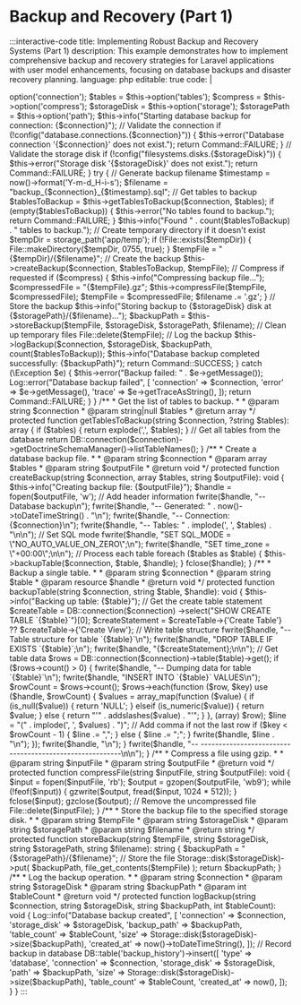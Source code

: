 # Backup and Recovery (Part 1)

:::interactive-code
title: Implementing Robust Backup and Recovery Systems (Part 1)
description: This example demonstrates how to implement comprehensive backup and recovery strategies for Laravel applications with user model enhancements, focusing on database backups and disaster recovery planning.
language: php
editable: true
code: |
  <?php
  
  namespace App\Console\Commands;
  
  use Illuminate\Console\Command;
  use Illuminate\Support\Facades\Storage;
  use Illuminate\Support\Facades\DB;
  use Illuminate\Support\Facades\Log;
  use Illuminate\Support\Facades\File;
  use Illuminate\Support\Str;
  
  class BackupDatabase extends Command
  {
      /**
       * The name and signature of the console command.
       *
       * @var string
       */
      protected $signature = 'backup:database
                              {--connection=mysql : Database connection to backup}
                              {--tables= : Comma-separated list of tables to backup (default: all)}
                              {--compress : Compress the backup file}
                              {--storage=local : Storage disk to use (local, s3, etc.)}
                              {--path=backups/database : Path within the storage disk}';
      
      /**
       * The console command description.
       *
       * @var string
       */
      protected $description = 'Create a backup of the database';
      
      /**
       * Execute the console command.
       */
      public function handle()
      {
          $connection = $this->option('connection');
          $tables = $this->option('tables');
          $compress = $this->option('compress');
          $storageDisk = $this->option('storage');
          $storagePath = $this->option('path');
          
          $this->info("Starting database backup for connection: {$connection}");
          
          // Validate the connection
          if (!config("database.connections.{$connection}")) {
              $this->error("Database connection '{$connection}' does not exist.");
              return Command::FAILURE;
          }
          
          // Validate the storage disk
          if (!config("filesystems.disks.{$storageDisk}")) {
              $this->error("Storage disk '{$storageDisk}' does not exist.");
              return Command::FAILURE;
          }
          
          try {
              // Generate backup filename
              $timestamp = now()->format('Y-m-d_H-i-s');
              $filename = "backup_{$connection}_{$timestamp}.sql";
              
              // Get tables to backup
              $tablesToBackup = $this->getTablesToBackup($connection, $tables);
              
              if (empty($tablesToBackup)) {
                  $this->error("No tables found to backup.");
                  return Command::FAILURE;
              }
              
              $this->info("Found " . count($tablesToBackup) . " tables to backup.");
              
              // Create temporary directory if it doesn't exist
              $tempDir = storage_path('app/temp');
              if (!File::exists($tempDir)) {
                  File::makeDirectory($tempDir, 0755, true);
              }
              
              $tempFile = "{$tempDir}/{$filename}";
              
              // Create the backup
              $this->createBackup($connection, $tablesToBackup, $tempFile);
              
              // Compress if requested
              if ($compress) {
                  $this->info("Compressing backup file...");
                  $compressedFile = "{$tempFile}.gz";
                  $this->compressFile($tempFile, $compressedFile);
                  $tempFile = $compressedFile;
                  $filename .= '.gz';
              }
              
              // Store the backup
              $this->info("Storing backup to {$storageDisk} disk at {$storagePath}/{$filename}...");
              $backupPath = $this->storeBackup($tempFile, $storageDisk, $storagePath, $filename);
              
              // Clean up temporary files
              File::delete($tempFile);
              
              // Log the backup
              $this->logBackup($connection, $storageDisk, $backupPath, count($tablesToBackup));
              
              $this->info("Database backup completed successfully: {$backupPath}");
              return Command::SUCCESS;
          } catch (\Exception $e) {
              $this->error("Backup failed: " . $e->getMessage());
              Log::error("Database backup failed", [
                  'connection' => $connection,
                  'error' => $e->getMessage(),
                  'trace' => $e->getTraceAsString(),
              ]);
              return Command::FAILURE;
          }
      }
      
      /**
       * Get the list of tables to backup.
       *
       * @param string $connection
       * @param string|null $tables
       * @return array
       */
      protected function getTablesToBackup(string $connection, ?string $tables): array
      {
          if ($tables) {
              return explode(',', $tables);
          }
          
          // Get all tables from the database
          return DB::connection($connection)->getDoctrineSchemaManager()->listTableNames();
      }
      
      /**
       * Create a database backup file.
       *
       * @param string $connection
       * @param array $tables
       * @param string $outputFile
       * @return void
       */
      protected function createBackup(string $connection, array $tables, string $outputFile): void
      {
          $this->info("Creating backup file: {$outputFile}");
          
          $handle = fopen($outputFile, 'w');
          
          // Add header information
          fwrite($handle, "-- Database backup\n");
          fwrite($handle, "-- Generated: " . now()->toDateTimeString() . "\n");
          fwrite($handle, "-- Connection: {$connection}\n");
          fwrite($handle, "-- Tables: " . implode(', ', $tables) . "\n\n");
          
          // Set SQL mode
          fwrite($handle, "SET SQL_MODE = \"NO_AUTO_VALUE_ON_ZERO\";\n");
          fwrite($handle, "SET time_zone = \"+00:00\";\n\n");
          
          // Process each table
          foreach ($tables as $table) {
              $this->backupTable($connection, $table, $handle);
          }
          
          fclose($handle);
      }
      
      /**
       * Backup a single table.
       *
       * @param string $connection
       * @param string $table
       * @param resource $handle
       * @return void
       */
      protected function backupTable(string $connection, string $table, $handle): void
      {
          $this->info("Backing up table: {$table}");
          
          // Get the create table statement
          $createTable = DB::connection($connection)
              ->select("SHOW CREATE TABLE `{$table}`")[0];
              
          $createStatement = $createTable->{'Create Table'} ?? $createTable->{'Create View'};
          
          // Write table structure
          fwrite($handle, "-- Table structure for table `{$table}`\n");
          fwrite($handle, "DROP TABLE IF EXISTS `{$table}`;\n");
          fwrite($handle, "{$createStatement};\n\n");
          
          // Get table data
          $rows = DB::connection($connection)->table($table)->get();
          
          if ($rows->count() > 0) {
              fwrite($handle, "-- Dumping data for table `{$table}`\n");
              fwrite($handle, "INSERT INTO `{$table}` VALUES\n");
              
              $rowCount = $rows->count();
              $rows->each(function ($row, $key) use ($handle, $rowCount) {
                  $values = array_map(function ($value) {
                      if (is_null($value)) {
                          return 'NULL';
                      } elseif (is_numeric($value)) {
                          return $value;
                      } else {
                          return "'" . addslashes($value) . "'";
                      }
                  }, (array) $row);
                  
                  $line = "(" . implode(', ', $values) . ")";
                  
                  // Add comma if not the last row
                  if ($key < $rowCount - 1) {
                      $line .= ",";
                  } else {
                      $line .= ";";
                  }
                  
                  fwrite($handle, $line . "\n");
              });
              
              fwrite($handle, "\n");
          }
          
          fwrite($handle, "-- --------------------------------------------------------\n\n");
      }
      
      /**
       * Compress a file using gzip.
       *
       * @param string $inputFile
       * @param string $outputFile
       * @return void
       */
      protected function compressFile(string $inputFile, string $outputFile): void
      {
          $input = fopen($inputFile, 'rb');
          $output = gzopen($outputFile, 'wb9');
          
          while (!feof($input)) {
              gzwrite($output, fread($input, 1024 * 512));
          }
          
          fclose($input);
          gzclose($output);
          
          // Remove the uncompressed file
          File::delete($inputFile);
      }
      
      /**
       * Store the backup file to the specified storage disk.
       *
       * @param string $tempFile
       * @param string $storageDisk
       * @param string $storagePath
       * @param string $filename
       * @return string
       */
      protected function storeBackup(string $tempFile, string $storageDisk, string $storagePath, string $filename): string
      {
          $backupPath = "{$storagePath}/{$filename}";
          
          // Store the file
          Storage::disk($storageDisk)->put(
              $backupPath,
              file_get_contents($tempFile)
          );
          
          return $backupPath;
      }
      
      /**
       * Log the backup operation.
       *
       * @param string $connection
       * @param string $storageDisk
       * @param string $backupPath
       * @param int $tableCount
       * @return void
       */
      protected function logBackup(string $connection, string $storageDisk, string $backupPath, int $tableCount): void
      {
          Log::info("Database backup created", [
              'connection' => $connection,
              'storage_disk' => $storageDisk,
              'backup_path' => $backupPath,
              'table_count' => $tableCount,
              'size' => Storage::disk($storageDisk)->size($backupPath),
              'created_at' => now()->toDateTimeString(),
          ]);
          
          // Record backup in database
          DB::table('backup_history')->insert([
              'type' => 'database',
              'connection' => $connection,
              'storage_disk' => $storageDisk,
              'path' => $backupPath,
              'size' => Storage::disk($storageDisk)->size($backupPath),
              'table_count' => $tableCount,
              'created_at' => now(),
          ]);
      }
  }
:::
